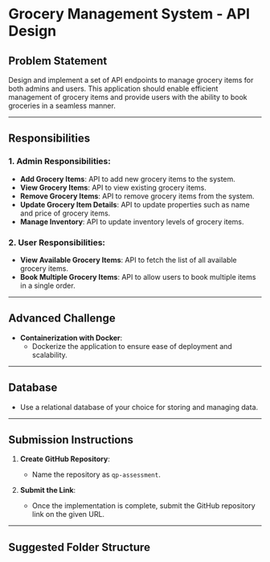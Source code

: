 # Grocery Management System - API Design

## Problem Statement

Design and implement a set of API endpoints to manage grocery items for both admins and users. This application should enable efficient management of grocery items and provide users with the ability to book groceries in a seamless manner.

---

## Responsibilities

### 1. Admin Responsibilities:
- **Add Grocery Items**: API to add new grocery items to the system.
- **View Grocery Items**: API to view existing grocery items.
- **Remove Grocery Items**: API to remove grocery items from the system.
- **Update Grocery Item Details**: API to update properties such as name and price of grocery items.
- **Manage Inventory**: API to update inventory levels of grocery items.

### 2. User Responsibilities:
- **View Available Grocery Items**: API to fetch the list of all available grocery items.
- **Book Multiple Grocery Items**: API to allow users to book multiple items in a single order.

---

## Advanced Challenge

- **Containerization with Docker**: 
  - Dockerize the application to ensure ease of deployment and scalability.

---

## Database

- Use a relational database of your choice for storing and managing data.

---

## Submission Instructions

1. **Create GitHub Repository**:
   - Name the repository as `qp-assessment`.

2. **Submit the Link**:
   - Once the implementation is complete, submit the GitHub repository link on the given URL.

---

## Suggested Folder Structure